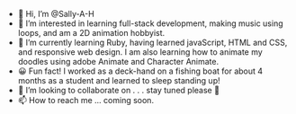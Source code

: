 - 👋 Hi, I’m @Sally-A-H
- 👀 I’m interested in learning full-stack development, making music using loops, and am a 2D animation hobbyist.
- 🌱 I’m currently learning Ruby, having learned javaScript, HTML and CSS, and responsive web design. I am also 
     learning how to animate my doodles using adobe Animate and Character Animate. 
- :grinning: Fun fact! I worked as a deck-hand on a fishing boat for about 4 months as a student and learned to sleep standing up!
- 💞️ I’m looking to collaborate on . . . stay tuned please 🙏 
- 📫 How to reach me ... coming soon.

<!---
Sally-A-H/Sally-A-H is a ✨ special ✨ repository because its `README.md` (this file) appears on your GitHub profile.
You can click the Preview link to take a look at your changes.
--->
